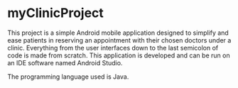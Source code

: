 # myClinicProject

This project is a simple Android mobile application designed to simplify and ease patients in reserving an appointment with their chosen doctors under a clinic. 
Everything from the user interfaces down to the last semicolon of code is made from scratch. 
This application is developed and can be run on an IDE software named Android Studio.

The programming language used is Java.

